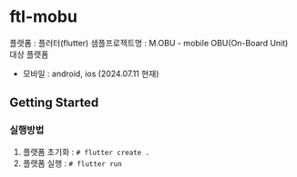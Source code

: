 # ftl-mobu

플랫폼 : 플러터(flutter)
샘플프로젝트명 : M.OBU - mobile OBU(On-Board Unit)
대상 플랫폼
- 모바일 : android, ios (2024.07.11 현재)

## Getting Started

### 실행방법
1. 플랫폼 초기화 : `# flutter create .`
2. 플랫폼 실행 : `# flutter run`